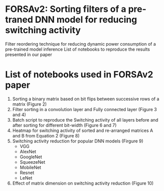 # FORSAv2: Sorting filters of a pre-traned DNN model for reducing switching activity
Filter reordering technique for reducing dynamic power consumption of a pre-trained model inference List of notebooks to reproduce the results presented in our paper
# List of notebooks used in FORSAv2 paper
1. Sorting a binary matrix based on bit flips between successive rows of a matrix (Figure 2)
2. Filter sorting in a convolution layer and Fully connected layer (Figure 3 and 4)
3. Batch script to reproduce the Switching activity of all layers before and after sorting for different bit-width (Figure 6 and 7)
4. Heatmap for switching activity of sorted and re-arranged matrices A and B from Equation 2 (Figure 8)
5. Switching activity reduction for popular DNN models (Firgure 9)
   - VGG
   - AlexNet
   - GoogleNet
   - SqueezeNet
   - MobileNet
   - Resnet
   - LeNet
6. Effect of matrix dimension on switching activity reduction (Figure 10)

